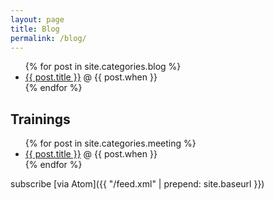 ```yaml
---
layout: page
title: Blog
permalink: /blog/
---
```


<ul>
{% for post in site.categories.blog %}
<li><a href="{{ post.url | prepend: site.baseurl }}">{{ post.title }}</a> @ {{ post.when }} </li>
{% endfor %}
</ul>

## Trainings

<ul>
{% for post in site.categories.meeting %}
<li><a href="{{ post.url | prepend: site.baseurl }}">{{ post.title }}</a> @ {{ post.when }} </li>
{% endfor %}
</ul>

subscribe [via Atom]({{ "/feed.xml" | prepend: site.baseurl }})


